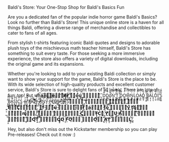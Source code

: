 Baldi's Store: Your One-Stop Shop for Baldi's Basics Fun

Are you a dedicated fan of the popular indie horror game Baldi's Basics? Look no further than Baldi's Store! This unique online store is a haven for all things Baldi, offering a diverse range of merchandise and collectibles to cater to fans of all ages.

From stylish t-shirts featuring iconic Baldi quotes and designs to adorable plush toys of the mischievous math teacher himself, Baldi's Store has something to suit every taste. For those seeking a more immersive experience, the store also offers a variety of digital downloads, including the original game and its expansions.

Whether you're looking to add to your existing Baldi collection or simply want to show your support for the game, Baldi's Store is the place to be. With its wide selection of high-quality products and excellent customer service, Baldi's Store is sure to delight fans of all levels. There are lots of fun, too! But wh𝗮̼̍̕𝘁̶͔̻͌̊𝗲̶̼͆𝘃̴̹ͫ𝗲̸̙̯̿𝗿̶̹̓̈́ ̡̖͚̈́𝘆̨̗͚ͣ𝗼̺̰̈̐̀𝘂̰͈̑͟ ̡͍̝͊̍𝗱̴̻͕̿𝗼̧̼͍͌ͮ,̢͔̯͆ D̦̲̝͕̿ͩ̿͆Ḓ͇̩̺ͬ͌ͥͦŏ̘̣̦̘̿̀̚Ṋ̯͓̝ͭ̿ͯ̚'̱͉͍̼ͩͣ̿ͦT̮̬̬͔͐ͪ̅̍ ͇̥͓̣͒̃̌͌Ḓ̖̣͍̾͊ͮ̚O̲̰͈̳ͬ̈̓ͩW̪̱͚̘͊ͥ͐̐N̮͇͈͓ͨ̍ͫ̏Ḷ̞̖̱̍ͨͬͭO̪̲͇̥͗ͩ̽̈́A͔̲̫̯ͨͥ͊ͦD̻̺͍̞̽̃̉ͬ ͚͎̝͚͐̎͂̎B̳͚̼̪̎ͩͧͨȂ͔̝̹͙̈͊̐L͙͙͎̖ͪ̆͊͊D̩̦̫̫̽̎̐͐I͉̪̺͗͒͌͗ͅ'͉̥͈̹͐͐ͪ̆S͉͍̰͚̍̅͌ͩ ͙͙̼̬͊͑͗͐Ḅ̯̱͋̅̅̾ͅA̰̯͉͎͛͆̉̚S̯̭͍͔ͣͫͨͭI̞͕̫͗̽̍ͥͅC͓̲̰͈ͯ̆̆̽S̲͈͉͖̓̌ͩ̓ ǫ̶̡̱́͑͠r̢̡̛̙͊̓̓̿͟ ̵̸̢̡͇̓B̵̙̆͘͝͞Uͩͨ͐̏҉̸̱̀͝Y̧̥ͨ͗͌ͧ̕͡͡ ̴̶̡̬̽̎ͦ̒̀Ḁ̸̛͊̏̊́͢N̡̍̐̀͏̨̦͠Y̷̥̒̇̔ͫ̀͟͜ ̖̉ͫͯ̄̀̀͢͠P̷̢̺͑̅ͩ́͟L̵ͣ͒͒̀͟҉̥U̽ͣͤ҉̴͈͢͜S̶̵̡̗ͥ̊̈́͠Ĥͬ͊͏̨͚̕͠İ̴̶̛̺ͧ̈́͋͢E̛̞̽̇͘͟͞S̜͊ͯ̈̒̕͜͠͝𝗢ͪ͏̞̯𝗥̲ͧ͡ ̛̰̙̄𝗧̙̆̄̀ͅ𝗢͈̻ͮ̀𝗬̨̹ͧͩ𝗦͔̹͑̐͢ ͕͚ͯ̾́𝗧͍ͫ́𝗛̛͚ͯ𝗔͖ͣ̍͠𝗧̷͖̙ͮ ̻̉͞𝗜̷͕͗ͤ𝗦̖̎ͧ̀ ͈͍̈̈́́𝗕̺̾͠𝗔̺ͬ͝𝗟̢̯̿𝗗̱̜ͥ̀𝗜͍̲̍ͧ͠.͕͆͘ ̧̞ͤͭ𝗜͖̓ͣ͟𝗳̖͋̀ ̵̘̯̑𝘆̨̯ͫ𝗼͕ͧ͞𝘂̶̯͆ ̵̙ͥ𝘀̞̘ͮ͟𝘁̡̱͕ͮͣ𝗶̰̉͞ͅ𝗹̻͗ͦ̕𝗹̶̗͈̊͊ ̸͍ͯ𝘄̧͎ͨ𝗮̧̗̜͗𝗻̸̹̣͂ͣ𝘁̸͖̰ͨ͌ ̴̞ͩ͂𝘁̝͊͞ͅ𝗼̹͑͂͟ ̙̘̾ͦ͝𝗽͕ͮ̀𝗹̡̘͉ͭ𝗮̲͉ͧ͝𝘆̯͒͘ ̧͉̉̉𝘁̙̙̆̕𝗵̢̼̲̐𝗮͗ͨ҉̱𝘁̛̘̺ͯ ͉ͨ͟𝗴̝ͪͩ́𝗮̸͉̗ͮ̿𝗺̢̜͂̊𝗲̛̺ͣ̚,̸̼̾ͣ ̙̓̐͜𝗵ͧͯ̕ͅ𝗲̧̜͉̿ͯ ̛̝͎̾𝗠̛͉ͮ̾ͅ𝗔̰͚ͤ̍͡𝗬̱̯ͯ͜ ̷̲̼̍ͧ𝗖̻̅͟𝗔̶̼̼ͭ𝗧̴̝̘̓𝗖͎̜̆̀𝗛ͤ͛҉̣͍ ̹ͯ́𝗬̛̼̐ͅ𝗢͕̐͌͘𝗨̰͚̑͜ ͥ͏̰̰𝗔̱̖̎̎͠𝗡̶̖̣ͧ𝗗̖͕̉̕ ͔ͭͤ͞𝗜̛̝̜ͫ̅𝗧̷͎̖ͨ ̢͎͍͛͆𝗜̰̻ͣ͝𝗦̖̰ͫ͢ ͊̄͏̝̝𝗡̨̙͎ͤ𝗢̻̊̕𝗧̜͍̊͡ ̗͈͒̆͡𝗚̲ͭ̕𝗢̸̝̰ͭ̅𝗢̡͉̻̉͒𝗗̉̍͏̣ ͈̯͗͆͞𝗙̖̑͠𝗢̛̰̾͑𝗥ͥ̐͏ͅ ̝̞ͦ̀𝗬̡̜͔ͦ̅𝗢̲̿̕𝗨̡̣̄ͦ ͖̞͌ͯ̕𝗔̛̰̹̈𝗧̛̼͎̍ ̞͌͆͞𝗔̢̜ͭ𝗟̵̙͔̈́𝗟͎̝̚͜!̨̼̄͛.

Hey, but also don't miss out the Kickstarter membership so you can play Pre-releases! Check out it now :)
